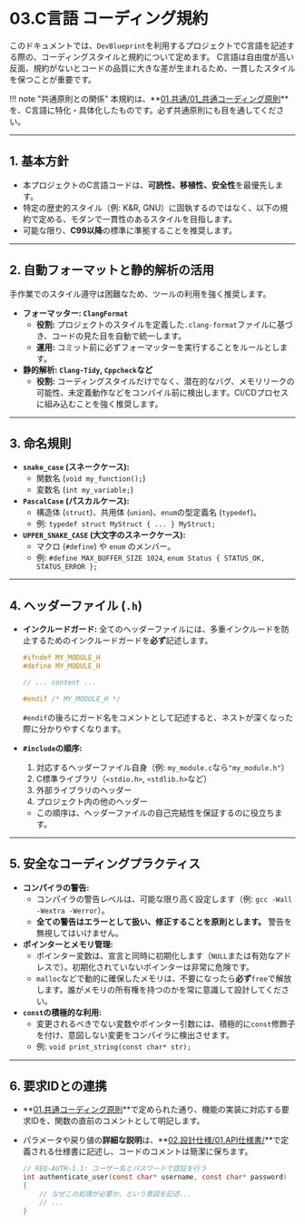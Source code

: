 # 03.C言語 コーディング規約

このドキュメントでは、`DevBlueprint`を利用するプロジェクトでC言語を記述する際の、コーディングスタイルと規約について定めます。
C言語は自由度が高い反面、規約がないとコードの品質に大きな差が生まれるため、一貫したスタイルを保つことが重要です。

!!! note "共通原則との関係"
    本規約は、**[01.共通/01_共通コーディング原則](../../01_共通/01_共通コーディング原則.md)**を、C言語に特化・具体化したものです。必ず共通原則にも目を通してください。

---

## 1. 基本方針

*   本プロジェクトのC言語コードは、**可読性、移植性、安全性**を最優先します。
*   特定の歴史的スタイル（例: K&R, GNU）に固執するのではなく、以下の規約で定める、モダンで一貫性のあるスタイルを目指します。
*   可能な限り、**C99以降**の標準に準拠することを推奨します。

---

## 2. 自動フォーマットと静的解析の活用

手作業でのスタイル遵守は困難なため、ツールの利用を強く推奨します。

*   **フォーマッター: `ClangFormat`**
    *   **役割:** プロジェクトのスタイルを定義した`.clang-format`ファイルに基づき、コードの見た目を自動で統一します。
    *   **運用:** コミット前に必ずフォーマッターを実行することをルールとします。
*   **静的解析: `Clang-Tidy`, `Cppcheck`など**
    *   **役割:** コーディングスタイルだけでなく、潜在的なバグ、メモリリークの可能性、未定義動作などをコンパイル前に検出します。CI/CDプロセスに組み込むことを強く推奨します。

---

## 3. 命名規則

*   **`snake_case` (スネークケース):**
    *   関数名 (`void my_function();`)
    *   変数名 (`int my_variable;`)
*   **`PascalCase` (パスカルケース):**
    *   構造体 (`struct`)、共用体 (`union`)、`enum`の型定義名 (`typedef`)。
    *   例: `typedef struct MyStruct { ... } MyStruct;`
*   **`UPPER_SNAKE_CASE` (大文字のスネークケース):**
    *   マクロ (`#define`) や `enum` のメンバー。
    *   例: `#define MAX_BUFFER_SIZE 1024`, `enum Status { STATUS_OK, STATUS_ERROR };`

---

## 4. ヘッダーファイル (`.h`)

*   **インクルードガード:** 全てのヘッダーファイルには、多重インクルードを防止するためのインクルードガードを**必ず**記述します。
    ```c
    #ifndef MY_MODULE_H
    #define MY_MODULE_H

    // ... content ...

    #endif /* MY_MODULE_H */
    ```
    `#endif`の後ろにガード名をコメントとして記述すると、ネストが深くなった際に分かりやすくなります。

*   **`#include`の順序:**
    1.  対応するヘッダーファイル自身（例: `my_module.c`なら`"my_module.h"`）
    2.  C標準ライブラリ（`<stdio.h>`, `<stdlib.h>`など）
    3.  外部ライブラリのヘッダー
    4.  プロジェクト内の他のヘッダー
    *   この順序は、ヘッダーファイルの自己完結性を保証するのに役立ちます。

---

## 5. 安全なコーディングプラクティス

*   **コンパイラの警告:**
    *   コンパイラの警告レベルは、可能な限り高く設定します（例: `gcc -Wall -Wextra -Werror`）。
    *   **全ての警告はエラーとして扱い、修正することを原則とします。** 警告を無視してはいけません。
*   **ポインターとメモリ管理:**
    *   ポインター変数は、宣言と同時に初期化します（`NULL`または有効なアドレスで）。初期化されていないポインターは非常に危険です。
    *   `malloc`などで動的に確保したメモリは、不要になったら**必ず**`free`で解放します。誰がメモリの所有権を持つのかを常に意識して設計してください。
*   **`const`の積極的な利用:**
    *   変更されるべきでない変数やポインター引数には、積極的に`const`修飾子を付け、意図しない変更をコンパイラに検出させます。
    *   例: `void print_string(const char* str);`

---

## 6. 要求IDとの連携

*   **[01.共通コーディング原則](../../01_共通/01_共通コーディング原則.md)**で定められた通り、機能の実装に対応する要求IDを、関数の直前のコメントとして明記します。
*   パラメータや戻り値の**詳細な説明**は、**[02.設計仕様/01.API仕様書/](../../../02_設計仕様/README.md)**で定義される仕様書に記述し、コードのコメントは簡潔に保ちます。

    ```c
    // REQ-AUTH-1.1: ユーザー名とパスワードで認証を行う
    int authenticate_user(const char* username, const char* password)
    {
        // なぜこの処理が必要か、という意図を記述...
        // ...
    }
    ```
    